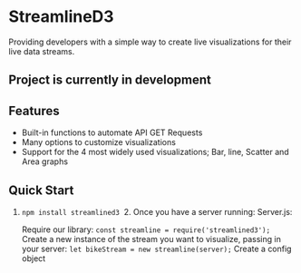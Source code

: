 # StreamlineD3
Providing developers with a simple way to create live visualizations for their live data streams.

## **Project is currently in development**

## Features
  * Built-in functions to automate API GET Requests
  * Many options to customize visualizations
  * Support for the 4 most widely used visualizations; Bar, line, Scatter and Area graphs
  
 
## Quick Start

  1. ```npm install streamlined3```
  2. Once you have a server running:
     Server.js:
     
     Require our library:
     ```const streamline = require('streamlined3');```
     Create a new instance of the stream you want to visualize, passing in your server:
     ```let bikeStream = new streamline(server);```
     Create a config object
     
